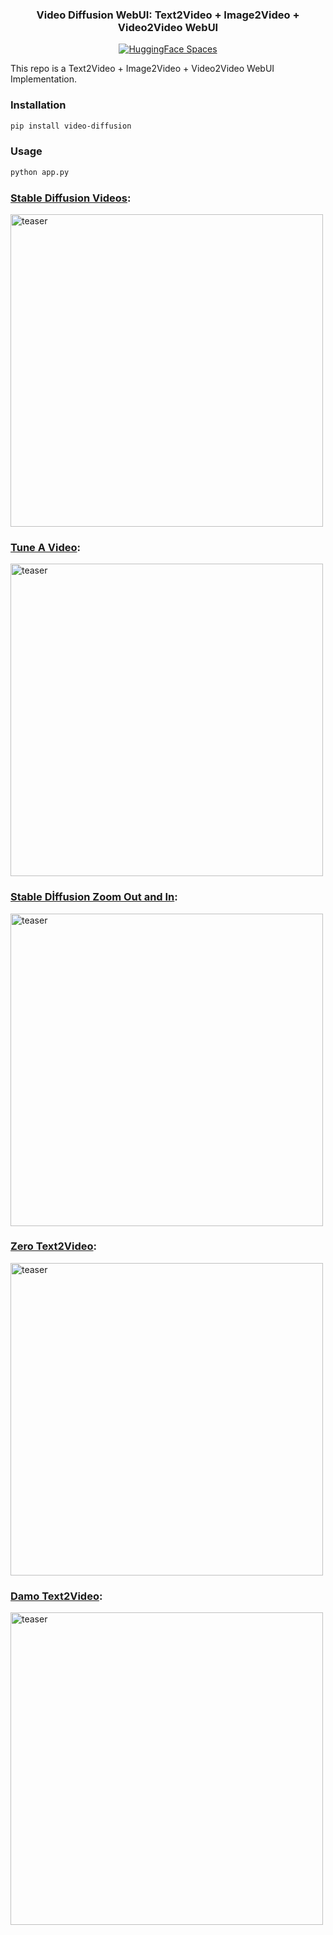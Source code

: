 <div align="center">
<h3>
    Video Diffusion WebUI: Text2Video + Image2Video + Video2Video WebUI
</h3>
<div>
    <a href="https://huggingface.co/spaces/ArtGAN/Video-Diffusion-WebUI"><img src="https://huggingface.co/datasets/huggingface/badges/raw/main/open-in-hf-spaces-sm.svg" alt="HuggingFace Spaces"></a>

</div>
</div>

This repo is a Text2Video + Image2Video + Video2Video WebUI Implementation.
### Installation
```bash
pip install video-diffusion
```
### Usage
```python
python app.py
```

### [Stable Diffusion Videos](https://github.com/nateraw/stable-diffusion-videos):
<img width="500" alt="teaser" src="https://github.com/kadirnar/Video-Diffusion-WebUI/releases/download/v0.0.1/testv0.gif">

### [Tune A Video](https://github.com/showlab/Tune-A-Video):
<img width="500" alt="teaser" src="https://github.com/kadirnar/Video-Diffusion-WebUI/releases/download/v0.0.1/testv1.gif">

### [Stable Dİffusion Zoom Out and In](https://github.com/v8hid/infinite-zoom-stable-diffusion):
<img width="500" alt="teaser" src="https://github.com/kadirnar/Video-Diffusion-WebUI/releases/download/v0.0.1/testv2.gif">

### [Zero Text2Video](https://github.com/Picsart-AI-Research/Text2Video-Zero):
<img width="500" alt="teaser" src="https://github.com/kadirnar/Video-Diffusion-WebUI/releases/download/v0.0.1/testv4.gif">

### [Damo Text2Video](https://huggingface.co/damo-vilab/text-to-video-ms-1.7b):
<img width="500" alt="teaser" src="https://github.com/kadirnar/Video-Diffusion-WebUI/releases/download/v0.0.1/testv3.gif">
